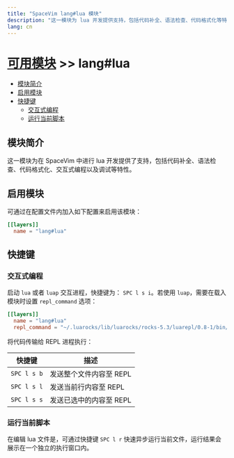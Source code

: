 ```yaml
---
title: "SpaceVim lang#lua 模块"
description: "这一模块为 lua 开发提供支持，包括代码补全、语法检查、代码格式化等特性。"
lang: cn
---
```


# [可用模块](../../) >> lang#lua

<!-- vim-markdown-toc GFM -->

- [模块简介](#模块简介)
- [启用模块](#启用模块)
- [快捷键](#快捷键)
  - [交互式编程](#交互式编程)
  - [运行当前脚本](#运行当前脚本)

<!-- vim-markdown-toc -->

## 模块简介

这一模块为在 SpaceVim 中进行 lua 开发提供了支持，包括代码补全、语法检查、代码格式化、交互式编程以及调试等特性。

## 启用模块

可通过在配置文件内加入如下配置来启用该模块：

```toml
[[layers]]
  name = "lang#lua"
```

## 快捷键

### 交互式编程

启动 `lua` 或者 `luap` 交互进程，快捷键为： `SPC l s i`。若使用 `luap`，需要在载入模块时设置 `repl_command` 选项：

```toml
[[layers]]
  name = "lang#lua"
  repl_command = "~/.luarocks/lib/luarocks/rocks-5.3/luarepl/0.8-1/bin/rep.lua"
```

将代码传输给 REPL 进程执行：

| 快捷键      | 描述                        |
| ----------- | --------------------------- |
| `SPC l s b` | 发送整个文件内容至 REPL |
| `SPC l s l` | 发送当前行内容至 REPL       |
| `SPC l s s` | 发送已选中的内容至 REPL     |

### 运行当前脚本

在编辑 lua 文件是，可通过快捷键 `SPC l r` 快速异步运行当前文件，运行结果会展示在一个独立的执行窗口内。
